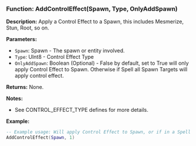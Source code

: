 ### Function: AddControlEffect(Spawn, Type, OnlyAddSpawn)

**Description:**
Apply a Control Effect to a Spawn, this includes Mesmerize, Stun, Root, so on.

**Parameters:**
- `Spawn`: Spawn - The spawn or entity involved.
- `Type`: UInt8 - Control Effect Type
- `OnlyAddSpawn`: Boolean (Optional) - False by default, set to True will only apply Control Effect to Spawn.  Otherwise if Spell all Spawn Targets will apply control effect.

**Returns:** None.

**Notes:**
- See CONTROL_EFFECT_TYPE defines for more details.

**Example:**

```lua
-- Example usage: Will apply Control Effect to Spawn, or if in a Spell Script all Spell Targets, Type 1 is Mesmerize.
AddControlEffect(Spawn, 1)
```

